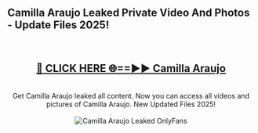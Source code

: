 <h2>Camilla Araujo Leaked Private Video And Photos - Update Files 2025!</h2>
<br>
<div align="center">
<h2><a href="https://top-ai-tools.click/QrbHav" rel="nofollow">🔴 CLICK HERE 🌐==►► Camilla Araujo</a></h2>
<br>
Get Camilla Araujo leaked all content. Now you can access all videos and pictures of Camilla Araujo. New Updated Files 2025!
<br>
<br>
<a href="https://top-ai-tools.click/QrbHav" rel="nofollow" data-target="animated-image.originalLink"><img src="https://i.ibb.co.com/WyWwxjT/player-gif2.gif" alt="Camilla Araujo Leaked  OnlyFans" style="max-width: 100%; display: inline-block;" data-target="animated-image.originalImage"></a>
</div>
<br>